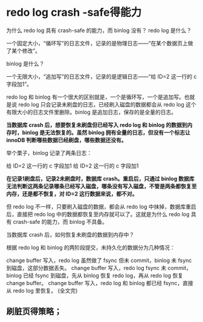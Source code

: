 # redo log crash -safe得能力



为什么 redo log 具有 crash-safe 的能力，而 binlog 没有？
redo log 是什么？

一个固定大小，“循环写”的日志文件，记录的是物理日志——“在某个数据页上做了某个修改”。

binlog 是什么？

一个无限大小，“追加写”的日志文件，记录的是逻辑日志——“给 ID=2 这一行的 c 字段加1”。

redo log 和 binlog 有一个很大的区别就是，一个是循环写，一个是追加写。也就是说 redo log 只会记录未刷盘的日志，已经刷入磁盘的数据都会从 redo log 这个有限大小的日志文件里删除。binlog 是追加日志，保存的是全量的日志。

**当数据库 crash 后，想要恢复未刷盘但已经写入 redo log 和 binlog 的数据到内存时，binlog 是无法恢复的。虽然 binlog 拥有全量的日志，但没有一个标志让 innoDB 判断哪些数据已经刷盘，哪些数据还没有。**

举个栗子，binlog 记录了两条日志：

给 ID=2 这一行的 c 字段加1
给 ID=2 这一行的 c 字段加1

**在记录1刷盘后，记录2未刷盘时，数据库 crash。重启后，只通过 binlog 数据库无法判断这两条记录哪条已经写入磁盘，哪条没有写入磁盘，不管是两条都恢复至内存，还是都不恢复，对 ID=2 这行数据来说，都不对。**



但 redo log 不一样，只要刷入磁盘的数据，都会从 redo log 中抹掉，数据库重启后，直接把 redo log 中的数据都恢复至内存就可以了。这就是为什么 redo log 具有 crash-safe 的能力，而 binlog 不具备。

当数据库 crash 后，如何恢复未刷盘的数据到内存中？

根据 redo log 和 binlog 的两阶段提交，未持久化的数据分为几种情况：

change buffer 写入，redo log 虽然做了 fsync 但未 commit，binlog 未 fsync 到磁盘，这部分数据丢失。
change buffer 写入，redo log fsync 未 commit，binlog 已经 fsync 到磁盘，先从 binlog 恢复 redo log，再从 redo log 恢复 change buffer。
change buffer 写入，redo log 和 binlog 都已经 fsync，直接从 redo log 里恢复。
(全文完)



## 刷脏页得策略；

